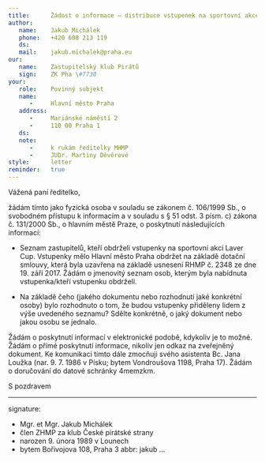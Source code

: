 ```yaml
---
title:      Žádost o informace – distribuce vstupenek na sportovní akce.
author:
   name:    Jakub Michálek
   phone:   +420 608 213 119
   ds:      
   mail:    jakub.michalek@praha.eu
our:
   name:    Zastupitelský klub Pirátů
   sign:    ZK Pha \#7738
your:
   role:    Povinný subjekt
   name:    
      -     Hlavní město Praha
   address:
      -     Mariánské náměstí 2
      -     110 00 Praha 1
   ds:      
   note:
      -     k rukám ředitelky MHMP
      -     JUDr. Martiny Děvěrové
style:      letter
reminder:   true
---
```


Vážená paní ředitelko,

žádám tímto jako fyzická osoba v souladu se zákonem č. 106/1999 Sb., o svobodném přístupu k informacím a v souladu s § 51 odst. 3 písm. c) zákona č. 131/2000 Sb., o hlavním městě Praze, o poskytnutí následujících informací: 

* Seznam zastupitelů, kteří obdrželi vstupenky na sportovní akci Laver Cup. Vstupenky mělo Hlavní město Praha obdržet na základě dotační smlouvy, která byla uzavřena na základě usnesení RHMP č. 2348 ze dne 19. září 2017. Žádám o jmenovitý seznam osob, kterým byla nabídnuta vstupenka/kteří vstupenku obdrželi.

* Na základě čeho (jakého dokumentu nebo rozhodnutí jaké konkrétní osoby) bylo rozhodnuto o tom, že budou vstupenky přiděleny lidem z výše uvedeného seznamu? Sdělte konkrétně, o jaký dokument nebo jakou osobu se jednalo. 

Žádám o poskytnutí informací v elektronické podobě, kdykoliv je to možné. Žádám o přímé poskytnutí informace, nikoliv jen odkaz na zveřejněný dokument. Ke komunikaci tímto dále zmocňuji svého asistenta Bc. Jana Loužka (nar. 9. 7. 1986 v Písku; bytem Vondroušova 1198, Praha 17). Žádám o doručování do datové schránky 4memzkm.

S pozdravem

---
signature: 
  - Mgr. et Mgr. Jakub Michálek
  - člen ZHMP za klub České pirátské strany
  - narozen 9. února 1989 v Lounech
  - bytem Bořivojova 108, Praha 3
abbr:       jakub
...
